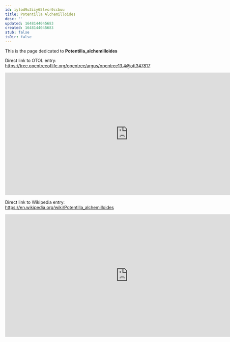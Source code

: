 ```yaml
---
id: iylod9u3iiy65lvsr0ccbuu
title: Potentilla Alchemilloides
desc: ''
updated: 1648144045683
created: 1648144045683
stub: false
isDir: false
---
```

This is the page dedicated to **Potentilla_alchemilloides**


Direct link to OTOL entry: https://tree.opentreeoflife.org/opentree/argus/opentree13.4@ott347817



<html>
    <body>
    <iframe src="https://tree.opentreeoflife.org/opentree/argus/opentree13.4@ott347817"
    width="800" height="400" frameborder="0" allowfullscreen> </iframe>
    </body>
</html>
    


Direct link to Wikipedia entry: https://en.wikipedia.org/wiki/Potentilla_alchemilloides



<html>
    <body>
    <iframe src="https://en.wikipedia.org/wiki/Potentilla_alchemilloides"
    width="800" height="400" frameborder="0" allowfullscreen> </iframe>
    </body>
</html>
    
